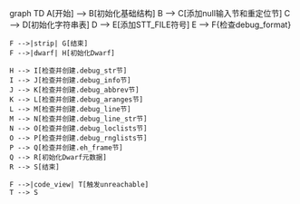 graph TD
    A[开始] --> B[初始化基础结构]
    B --> C[添加null输入节和重定位节]
    C --> D[初始化字符串表]
    D --> E[添加STT_FILE符号]
    E --> F{检查debug_format}
    
    F -->|strip| G[结束]
    F -->|dwarf| H[初始化Dwarf]
    
    H --> I[检查并创建.debug_str节]
    I --> J[检查并创建.debug_info节]
    J --> K[检查并创建.debug_abbrev节]
    K --> L[检查并创建.debug_aranges节]
    L --> M[检查并创建.debug_line节]
    M --> N[检查并创建.debug_line_str节]
    N --> O[检查并创建.debug_loclists节]
    O --> P[检查并创建.debug_rnglists节]
    P --> Q[检查并创建.eh_frame节]
    Q --> R[初始化Dwarf元数据]
    R --> S[结束]
    
    F -->|code_view| T[触发unreachable]
    T --> S

